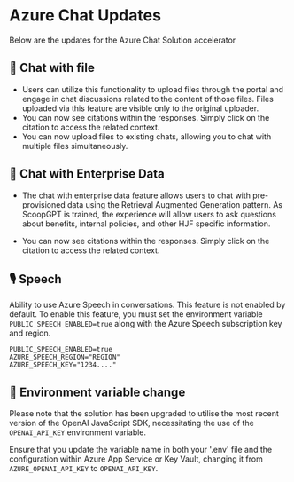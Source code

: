 # Azure Chat Updates

Below are the updates for the Azure Chat Solution accelerator

## 📂 Chat with file

- Users can utilize this functionality to upload files through the portal and engage in chat discussions related to the content of those files. Files uploaded via this feature are visible only to the original uploader.
- You can now see citations within the responses. Simply click on the citation to access the related context.
- You can now upload files to existing chats, allowing you to chat with multiple files simultaneously.

## 🏢 Chat with Enterprise Data

- The chat with enterprise data feature allows users to chat with pre-provisioned data using the Retrieval Augmented Generation pattern. As ScoopGPT is trained, the experience will allow users to ask questions about benefits, internal policies, and other HJF specific information.

- You can now see citations within the responses. Simply click on the citation to access the related context.
  
## 🎙️ Speech

Ability to use Azure Speech in conversations. This feature is not enabled by default. To enable this feature, you must set the environment variable `PUBLIC_SPEECH_ENABLED=true` along with the Azure Speech subscription key and region.

```
PUBLIC_SPEECH_ENABLED=true
AZURE_SPEECH_REGION="REGION"
AZURE_SPEECH_KEY="1234...."
```

## 🔑 Environment variable change

Please note that the solution has been upgraded to utilise the most recent version of the OpenAI JavaScript SDK, necessitating the use of the `OPENAI_API_KEY` environment variable.

Ensure that you update the variable name in both your '.env' file and the configuration within Azure App Service or Key Vault, changing it from `AZURE_OPENAI_API_KEY` to `OPENAI_API_KEY`.
